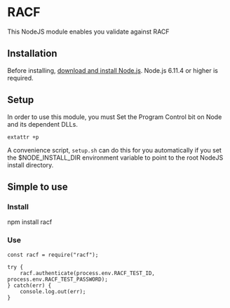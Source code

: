 # RACF
This NodeJS module enables you validate against RACF

## Installation

<!--
This is a [Node.js](https://nodejs.org/en/) module available through the
[npm registry](https://www.npmjs.com/).
-->

Before installing, [download and install Node.js](https://developer.ibm.com/node/sdk/ztp/).
Node.js 6.11.4 or higher is required.

## Setup

In order to use this module, you must Set the Program Control bit on Node and its dependent DLLs.

```
extattr +p
```

A convenience script, `setup.sh` can do this for you automatically if you set the $NODE_INSTALL_DIR environment variable
to point to the root NodeJS install directory.

## Simple to use

### Install

npm install racf

### Use

```
const racf = require("racf");

try {
	racf.authenticate(process.env.RACF_TEST_ID, process.env.RACF_TEST_PASSWORD);
} catch(err) {
	console.log.out(err);
}
```

